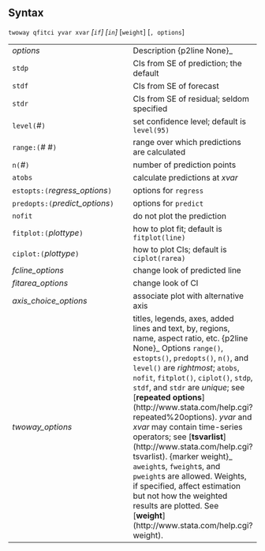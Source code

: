 ## Syntax

`twoway qfitci yvar xvar` _\[`if`\]
\[`in`\]_ \[`weight`\] \[`, options`\]

<table class="standard">
<colgroup>
<col style="width: 50%" />
<col style="width: 50%" />
</colgroup>
<tbody>
<tr class="odd">
<td><var class="command">options</var></td>
<td>Description <span>{p2line None}_</td>
</tr>
<tr class="even">
<td><code class="command">stdp</code></td>
<td>CIs from SE of prediction; the default</td>
</tr>
<tr class="odd">
<td><code class="command">stdf</code></td>
<td>CIs from SE of forecast</td>
</tr>
<tr class="even">
<td><code class="command">stdr</code></td>
<td>CIs from SE of residual; seldom specified</td>
</tr>
<tr class="odd">
<td><code class="command">level(</code><var class="command">#</var><code class="command">)</code></td>
<td>set confidence level; default is <code class="command">level(95)</code></td>
</tr>
<tr class="even">
<td><code class="command">range:(</code><var class="command">#</var> <var class="command">#</var><code class="command">)</code></td>
<td>range over which predictions are calculated</td>
</tr>
<tr class="odd">
<td><code class="command">n(</code><var class="command">#</var><code class="command">)</code></td>
<td>number of prediction points</td>
</tr>
<tr class="even">
<td><code class="command">atobs</code></td>
<td>calculate predictions at <var class="command">xvar</var></td>
</tr>
<tr class="odd">
<td><code class="command">estopts:(</code><var class="command">regress_options</var><code class="command">)</code></td>
<td>options for <code class="command">regress</code></td>
</tr>
<tr class="even">
<td><code class="command">predopts:(</code><var class="command">predict_options</var><code class="command">)</code></td>
<td>options for <code class="command">predict</code></td>
</tr>
<tr class="odd">
<td><code class="command">nofit</code></td>
<td>do not plot the prediction</td>
</tr>
<tr class="even">
<td><code class="command">fitplot:(</code><var class="command">plottype</var><code class="command">)</code></td>
<td>how to plot fit; default is <code class="command">fitplot(line)</code></td>
</tr>
<tr class="odd">
<td><code class="command">ciplot:(</code><var class="command">plottype</var><code class="command">)</code></td>
<td>how to plot CIs; default is <code class="command">ciplot(rarea)</code></td>
</tr>
<tr class="even">
<td><var class="command">fcline_options</var></td>
<td>change look of predicted line</td>
</tr>
<tr class="odd">
<td><var class="command">fitarea_options</var></td>
<td>change look of CI</td>
</tr>
<tr class="even">
<td><var class="command">axis_choice_options</var></td>
<td>associate plot with alternative axis</td>
</tr>
<tr class="odd">
<td><var class="command">twoway_options</var></td>
<td>titles, legends, axes, added lines and text, by, regions, name, aspect ratio, etc. <span>{p2line None}_
Options <code class="command">range()</code>, <code class="command">estopts()</code>, <code class="command">predopts()</code>, <code class="command">n()</code>, and <code class="command">level()</code> are <var class="command">rightmost</var>; <code class="command">atobs</code>, <code class="command">nofit</code>, <code class="command">fitplot()</code>, <code class="command">ciplot()</code>, <code class="command">stdp</code>, <code class="command">stdf</code>, and <code class="command">stdr</code> are <var class="command">unique</var>; see [<strong>repeated options</strong>](http://www.stata.com/help.cgi?repeated%20options).
<var class="command">yvar</var> and <var class="command">xvar</var> may contain time-series operators; see [<strong>tsvarlist</strong>](http://www.stata.com/help.cgi?tsvarlist). <span data-options="weight">{marker weight}_
<code class="command">aweight</code>s, <code class="command">fweight</code>s, and <code class="command">pweight</code>s are allowed. Weights, if specified, affect estimation but not how the weighted results are plotted. See [<strong>weight</strong>](http://www.stata.com/help.cgi?weight).</td>
</tr>
</tbody>
</table>
